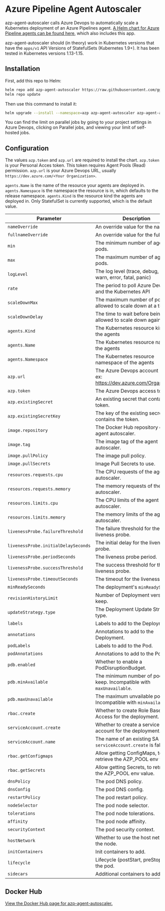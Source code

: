# Azure Pipeline Agent Autoscaler

azp-agent-autoscaler calls Azure Devops to automatically scale a Kubernetes deployment of an Azure Pipelines agent. [A Helm chart for Azure Pipeline agents can be found here](https://github.com/ggmaresca/azp-agent), which also includes this app.

azp-agent-autoscaler should (in theory) work in Kubernetes versions that have the `apps/v1` API Versions of StatefulSets (Kubernetes 1.9+). It has been tested in Kubernetes versions 1.13-1.15.

## Installation

First, add this repo to Helm:

``` bash
helm repo add azp-agent-autoscaler https://raw.githubusercontent.com/ggmaresca/azp-agent-autoscaler/master/charts
helm repo update
```

Then use this command to install it:

``` bash
helm upgrade --install --namespace=azp azp-agent-autoscaler azp-agent-autoscaler/azp-agent-autoscaler --set 'azp.url=https://dev.azure.com/accountName,azp.token=AzureDevopsAccessToken,agents.Name=azp-agent'
```

You can find the limit on parallel jobs by going to your project settings in Azure Devops, clicking on Parallel jobs, and viewing your limit of self-hosted jobs.

## Configuration

The values `azp.token` and `azp.url` are required to install the chart. `azp.token` is your Personal Acces token. This token requires Agent Pools (Read) permission. `azp.url` is your Azure Devops URL, usually `https://dev.azure.com/<Your Organization>`.

`agents.Name` is the name of the resource your agents are deployed in. `agents.Namespace` is the namespace the resource is in, which defaults to the release namespace. `agents.Kind` is the resource kind the agents are deployed in. Only StatefulSet is currently supported, which is the default value.

| Parameter                             | Description                                                             | Default                                 |
| ------------------------------------- | ----------------------------------------------------------------------- | --------------------------------------- |
| `nameOverride`                        | An override value for the name.                                         |                                         |
| `fullnameOverride`                    | An override value for the full name.                                    |                                         |
| `min`                                 | The minimum number of agent pods.                                       | 1                                       |
| `max`                                 | The maximum number of agent pods.                                       | 100                                     |
| `logLevel`                            | The log level (trace, debug, info, warn, error, fatal, panic)           | info                                    |
| `rate`                                | The period to poll Azure Devops and the Kubernetes API                  | 10s                                     |
| `scaleDownMax`                        | The maximum number of pods allowed to scale down at a time              | 1                                       |
| `scaleDownDelay`                      | The time to wait before being allowed to scale down again               | 10s                                     |
| `agents.Kind`                         | The Kubernetes resource kind of the agents                              | StatefulSet                             |
| `agents.Name`                         | The Kubernetes resource name of the agents                              | ``                                      |
| `agents.Namespace`                    | The Kubernetes resource namespace of the agents                         | `.Release.Namespace`                    |
| `azp.url`                             | The Azure Devops account URL. ex: https://dev.azure.com/Organization    |                                         |
| `azp.token`                           | The Azure Devops access token.                                          |                                         |
| `azp.existingSecret`                  | An existing secret that contains the token.                             |                                         |
| `azp.existingSecretKey`               | The key of the existing secret that contains the token.                 |                                         |
| `image.repository`                    | The Docker Hub repository of the agent autoscaler.                      | docker.io/gmaresca/azp-agent-autoscaler |
| `image.tag`                           | The image tag of the agent autoscaler.                                  | latest version                          |
| `image.pullPolicy`                    | The image pull policy.                                                  | IfNotPresent                            |
| `image.pullSecrets`                   | Image Pull Secrets to use.                                              | `[]`                                    |
| `resources.requests.cpu`              | The CPU requests of the agent autoscaler.                               | 0.05                                    |
| `resources.requests.memory`           | The memory requests of the agent autoscaler.                            | 16Mi                                    |
| `resources.limits.cpu`                | The CPU limits of the agent autoscaler.                                 | 0.1                                     |
| `resources.limits.memory`             | The memory limits of the agent autoscaler.                              | 32Mi                                    |
| `livenessProbe.failureThreshold`      | The failure threshold for the liveness probe.                           | 3                                       |
| `livenessProbe.initialDelaySeconds`   | The initial delay for the liveness probe.                               | 1                                       |
| `livenessProbe.periodSeconds`         | The liveness probe period.                                              | 10                                      |
| `livenessProbe.successThreshold`      | The success threshold for the liveness probe.                           | 1                                       |
| `livenessProbe.timeoutSeconds`        | The timeout for the liveness probe.                                     | 1                                       |
| `minReadySeconds`                     | The deployment's `minReadySeconds`.                                     | 0                                       |
| `revisionHistoryLimit`                | Number of Deployment versions to keep.                                  | 10                                      |
| `updateStrategy.type`                 | The Deployment Update Strategy type.                                    | Recreate                                |
| `labels`                              | Labels to add to the Deployment.                                        | `{}`                                    |
| `annotations`                         | Annotations to add to the Deployment.                                   | `{}`                                    |
| `podLabels`                           | Labels to add to the Pod.                                               | `{}`                                    |
| `podAnnotations`                      | Annotations to add to the Pod.                                          | `{}`                                    |
| `pdb.enabled`                         | Whether to enable a PodDisruptionBudget.                                | `false`                                 |
| `pdb.minAvailable`                    | The minimum number of pods to keep. Incompatible with `maxUnavailable`. | 50%                                     |
| `pdb.maxUnavailable`                  | The maximum unvailable pods. Incompatible with `minAvailable`.          | 50%                                     |
| `rbac.create`                         | Whether to create Role Based Access for the deployment.                 | `true`                                  |
| `serviceAccount.create`               | Whether to create a service account for the deployment.                 | `true`                                  |
| `serviceAccount.name`                 | The name of an existing SA `serviceAccount.create` is false.            |                                         |
| `rbac.getConfigmaps`                  | Allow getting ConfigMaps, to retrieve the AZP_POOL env value.           | `false`                                 |
| `rbac.getSecrets`                     | Allow getting Secrets, to retrieve the AZP_POOL env value.              | `false`                                 |
| `dnsPolicy`                           | The pod DNS policy.                                                     | `null`                                  |
| `dnsConfig`                           | The pod DNS config.                                                     | `{}`                                    |
| `restartPolicy`                       | The pod restart policy.                                                 | Always                                  |
| `nodeSelector`                        | The pod node selector.                                                  | `{}`                                    |
| `tolerations`                         | The pod node tolerations.                                               | `{}`                                    |
| `affinity`                            | The pod node affinity.                                                  | `{}`                                    |
| `securityContext`                     | The pod security context.                                               | `{}`                                    |
| `hostNetwork`                         | Whether to use the host network of the node.                            | `false`                                 |
| `initContainers`                      | Init containers to add.                                                 | `[]`                                    |
| `lifecycle`                           | Lifecycle (postStart, preStop) for the pod.                             | `{}`                                    |
| `sidecars`                            | Additional containers to add.                                           | `[]`                                    |


## Docker Hub

[View the Docker Hub page for azp-agent-autoscaler.](https://hub.docker.com/r/gmaresca/azp-agent-autoscaler)
